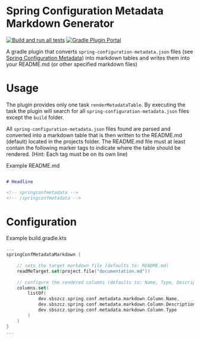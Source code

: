 # Spring Configuration Metadata Markdown Generator

[![Build and run all tests](https://github.com/sbszcz/spring-conf-metadata-markdown-gradle-plugin/actions/workflows/test-gradle-plugin.yaml/badge.svg)](https://github.com/sbszcz/spring-conf-metadata-markdown-gradle-plugin/actions/workflows/test-gradle-plugin.yaml) [![Gradle Plugin Portal](https://img.shields.io/gradle-plugin-portal/v/io.github.sbszcz.spring-conf-metadata-to-markdown?label=Gradle%20Plugin%20Portal)](https://plugins.gradle.org/plugin/io.github.sbszcz.spring-conf-metadata-to-markdown)

A gradle plugin that converts `spring-configuration-metadata.json` files (see [Spring Configuration Metadata](https://docs.spring.io/spring-boot/docs/current/reference/html/configuration-metadata.html)) into markdown tables 
and writes them into your README.md (or other specified markdown files)

# Usage

The plugin provides only one task `renderMetadataTable`. 
By executing the task the plugin will search for all `spring-configuration-metadata.json` files except the `build` folder.

All `spring-configuration-metadata.json` files found are parsed and converted into a markdown table that is then written to the 
README.md (default) located in the projects folder. The README.md file must at least contain the following marker tags to indicate
where the table should be rendered. (Hint: Each tag must be on its own line)

Example README.md
```markdown

# Headline

<!-- springconfmetadata -->
<!-- /springconfmetadata -->

```

# Configuration

Example build.gradle.kts
```kotlin
...
springConfMetadataMarkdown {
    
    // sets the target markdown file (defaults to: README.md)
    readMeTarget.set(project.file("documentation.md"))
    
    // configure the rendered columns (defaults to: Name, Type, Description, Default )
    columns.set(
        listOf(
            dev.sbszcz.spring.conf.metadata.markdown.Column.Name,
            dev.sbszcz.spring.conf.metadata.markdown.Column.Description,
            dev.sbszcz.spring.conf.metadata.markdown.Column.Type
        )
    )
}
...
```




